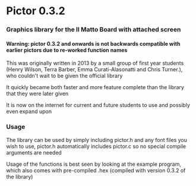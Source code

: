 # Pictor 0.3.2
### Graphics library for the Il Matto Board with attached screen

#### Warning: pictor 0.3.2 and onwards is not backwards compatible with earlier pictors due to re-worked function names

This was originally written in 2013 by a small group of first year students (Henry Wilson, Terra Barber, Emma Curati-Alasonatti and Chris Turner.), who couldn't wait to be given the official library

It quickly became both faster and more feature complete than the library that they were later given

It is now on the internet for current and future students to use and possibly even expand upon

### Usage

The library can be used by simply including pictor.h and any font files you wish to use, pictor.h automatically includes pictor.c so no special compile arguments are needed

Usage of the functions is best seen by looking at the example program, which also comes with pre-compiled .hex (compiled with version 0.3.2 of the library)